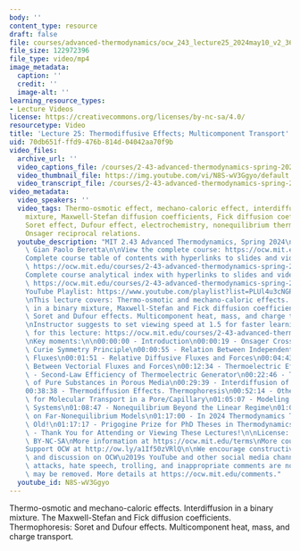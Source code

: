 ```yaml
---
body: ''
content_type: resource
draft: false
file: courses/advanced-thermodynamics/ocw_243_lecture25_2024may10_v2_360p_16_9.mp4
file_size: 122972396
file_type: video/mp4
image_metadata:
  caption: ''
  credit: ''
  image-alt: ''
learning_resource_types:
- Lecture Videos
license: https://creativecommons.org/licenses/by-nc-sa/4.0/
resourcetype: Video
title: 'Lecture 25: Thermodiffusive Effects; Multicomponent Transport'
uid: 70db651f-ffd9-476b-814d-04042aa70f9b
video_files:
  archive_url: ''
  video_captions_file: /courses/2-43-advanced-thermodynamics-spring-2024/ocw_243_lecture25_2024may10_v2_captions.vtt
  video_thumbnail_file: https://img.youtube.com/vi/N8S-wV3Ggyo/default.jpg
  video_transcript_file: /courses/2-43-advanced-thermodynamics-spring-2024/ocw_243_lecture25_2024may10_v2_transcript.pdf
video_metadata:
  video_speakers: ''
  video_tags: Thermo-osmotic effect, mechano-caloric effect, interdiffusion in a binary
    mixture, Maxwell-Stefan diffusion coefficients, Fick diffusion coefficients, thermophoresis,
    Soret effect, Dufour effect, electrochemistry, nonequilibrium thermodynamics,
    Onsager reciprocal relations.
  youtube_description: "MIT 2.43 Advanced Thermodynamics, Spring 2024\nInstructor:\
    \ Gian Paolo Beretta\n\nView the complete course: https://ocw.mit.edu/courses/2-43-advanced-thermodynamics-spring-2024/\n\
    Complete course table of contents with hyperlinks to slides and video timestamps:\
    \ https://ocw.mit.edu/courses/2-43-advanced-thermodynamics-spring-2024/resources/mit2_43_s24_toc_slides_pdf/\n\
    Complete course analytical index with hyperlinks to slides and video timestamps:\
    \ https://ocw.mit.edu/courses/2-43-advanced-thermodynamics-spring-2024/resources/mit2_43_s24_index_slides_pdf/\n\
    YouTube Playlist: https://www.youtube.com/playlist?list=PLUl4u3cNGP6309d0oJDiVo1CvxUQXJ2il\n\
    \nThis lecture covers: Thermo-osmotic and mechano-caloric effects. Interdiffusion\
    \ in a binary mixture, Maxwell-Stefan and Fick diffusion coefficients. Thermophoresis:\
    \ Soret and Dufour effects. Multicomponent heat, mass, and charge transport.\n\
    \nInstructor suggests to set viewing speed at 1.5 for faster learning.\n\nSlides\
    \ for this lecture: https://ocw.mit.edu/courses/2-43-advanced-thermodynamics-spring-2024/resources/mit2_43_s24_lec25_pdf/\n\
    \nKey moments:\n\n00:00:00 - Introduction\n00:00:19 - Onsager Cross Effects and\
    \ Curie Symmetry Principle\n00:00:55 - Relation Between Independent Diffusive\
    \ Fluxes\n00:01:51 - Relative Diffusive Fluxes and Forces\n00:04:43 - Cross Effects\
    \ Between Vectorial Fluxes and Forces\n00:12:34 - Thermoelectric Effects\n00:13:06\
    \ - Second-Law Efficiency of Thermoelectric Generator\n00:22:46 - Thermo-Osmosis\
    \ of Pure Substances in Porous Media\n00:29:39 - Interdiffusion of Two Constituents\n\
    00:38:38 - Thermodiffusion Effects. Thermophoresis\n00:52:14 - Other Mechanisms\
    \ for Molecular Transport in a Pore/Capillary\n01:05:07 - Modeling Electrochemical\
    \ Systems\n01:08:47 - Nonequilibrium Beyond the Linear Regime\n01:08:57 - More\
    \ on Far-Nonequilibrium Models\n01:17:00 - In 2024 Thermodynamics Turned 200 Years\
    \ Old!\n01:17:17 - Prigogine Prize for PhD Theses in Thermodynamics\n01:19:03\
    \ - Thank You for Attending or Viewing These Lectures!\n\nLicense: Creative Commons\
    \ BY-NC-SA\nMore information at https://ocw.mit.edu/terms\nMore courses at https://ocw.mit.edu\n\
    Support OCW at http://ow.ly/a1If50zVRlQ\n\nWe encourage constructive comments\
    \ and discussion on OCW\u2019s YouTube and other social media channels. Personal\
    \ attacks, hate speech, trolling, and inappropriate comments are not allowed and\
    \ may be removed. More details at https://ocw.mit.edu/comments."
  youtube_id: N8S-wV3Ggyo
---
```

Thermo-osmotic and mechano-caloric effects. Interdiffusion in a binary mixture. The Maxwell-Stefan and Fick diffusion coefficients. Thermophoresis: Soret and Dufour effects. Multicomponent heat, mass, and charge transport.